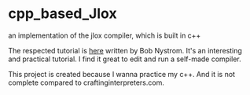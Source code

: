 # cpp_based_Jlox
an implementation of the jlox compiler, which is built in c++


The respected tutorial is [here](https://craftinginterpreters.com/) written by Bob  Nystrom.
It's an interesting and practical tutorial. I find it great to edit and run a self-made compiler. 

This project is created because I wanna practice my c++. And it is not complete compared to craftinginterpreters.com.

